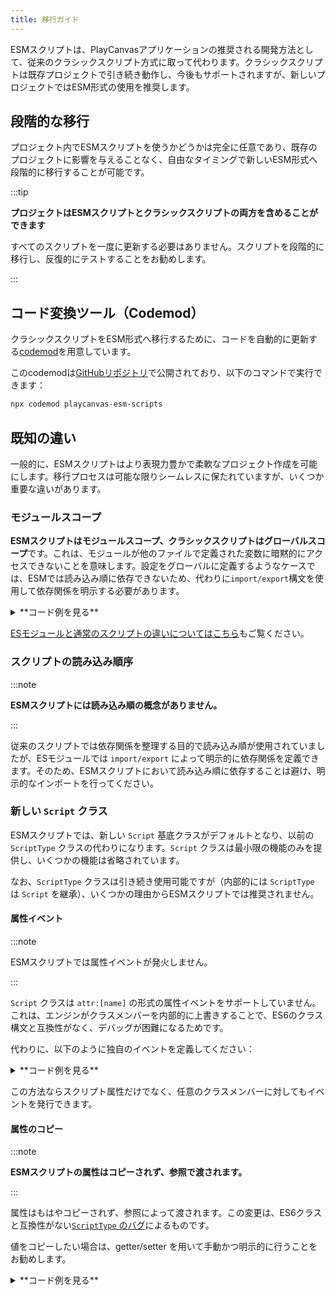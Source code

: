 ```yaml
---
title: 移行ガイド
---
```


ESMスクリプトは、PlayCanvasアプリケーションの推奨される開発方法として、従来のクラシックスクリプト方式に取って代わります。クラシックスクリプトは既存プロジェクトで引き続き動作し、今後もサポートされますが、新しいプロジェクトではESM形式の使用を推奨します。

## 段階的な移行

プロジェクト内でESMスクリプトを使うかどうかは完全に任意であり、既存のプロジェクトに影響を与えることなく、自由なタイミングで新しいESM形式へ段階的に移行することが可能です。

:::tip

**プロジェクトはESMスクリプトとクラシックスクリプトの両方を含めることができます**

すべてのスクリプトを一度に更新する必要はありません。スクリプトを段階的に移行し、反復的にテストすることをお勧めします。

:::

## コード変換ツール（Codemod）

クラシックスクリプトをESM形式へ移行するために、コードを自動的に更新する[codemod](https://codemod.com/registry/playcanvas-esm-scripts)を用意しています。

このcodemodは[GitHubリポジトリ](https://github.com/playcanvas/codemods)で公開されており、以下のコマンドで実行できます：

```bash
npx codemod playcanvas-esm-scripts
```

## 既知の違い

一般的に、ESMスクリプトはより表現力豊かで柔軟なプロジェクト作成を可能にします。移行プロセスは可能な限りシームレスに保たれていますが、いくつか重要な違いがあります。

### モジュールスコープ

**ESMスクリプトはモジュールスコープ、クラシックスクリプトはグローバルスコープ**です。これは、モジュールが他のファイルで定義された変数に暗黙的にアクセスできないことを意味します。設定をグローバルに定義するようなケースでは、ESMでは読み込み順に依存できないため、代わりに`import/export`構文を使用して依存関係を明示する必要があります。

<details>
<summary>**コード例を見る**</summary>

```javascript
// config.js
var SPEED = 10;

// script.js
// ❌ 動作しません。`SPEED` は config.js 内でスコープされているため
console.log(SPEED)
```

このような暗黙の依存関係は、読み込み順が変わると壊れてしまいます。代わりに次のようにします：

```javascript
// config.mjs
export const SPEED = 10

// script.mjs
import { SPEED } from './config.mjs';
// ✅ 動作します！
console.log(SPEED); 
```

</details>

[ESモジュールと通常のスクリプトの違いについてはこちら](https://developer.mozilla.org/ja/docs/Web/JavaScript/Guide/Modules#other_differences_between_modules_and_standard_scripts)もご覧ください。

### スクリプトの読み込み順序

:::note

**ESMスクリプトには読み込み順の概念がありません。**

:::

従来のスクリプトでは依存関係を整理する目的で読み込み順が使用されていましたが、ESモジュールでは `import/export` によって明示的に依存関係を定義できます。そのため、ESMスクリプトにおいて読み込み順に依存することは避け、明示的なインポートを行ってください。

### 新しい `Script` クラス

ESMスクリプトでは、新しい `Script` 基底クラスがデフォルトとなり、以前の `ScriptType` クラスの代わりになります。`Script` クラスは最小限の機能のみを提供し、いくつかの機能は省略されています。

なお、`ScriptType` クラスは引き続き使用可能ですが（内部的には `ScriptType` は `Script` を継承）、いくつかの理由からESMスクリプトでは推奨されません。

#### 属性イベント

:::note

ESMスクリプトでは属性イベントが発火しません。

:::

`Script` クラスは `attr:[name]` の形式の属性イベントをサポートしていません。これは、エンジンがクラスメンバーを内部的に上書きすることで、ES6のクラス構文と互換性がなく、デバッグが困難になるためです。

代わりに、以下のように独自のイベントを定義してください：

<details>
<summary>**コード例を見る**</summary>

```javascript
const watch = (target, prop) => {
    const privateProp = `#{prop}`;
    target[privateProp] = target[prop];

    Object.defineProperty(target, prop, {
        set(value) {
            if (target[privateProp] !== value) {
                target.fire(`changed:${prop}`, value);
                target[privateProp] = value;
            }
        },
        get() {
            return this[privateProp];
        }
    });
}

import { Script } from 'playcanvas'

export class Rotate extends Script {
    static scriptName = 'rotate';

    /** attribute */
    speed = 10;

    initialize() {
        watch(this, 'speed');

        this.on('changed:speed', console.log)
    }
}
```

</details>

この方法ならスクリプト属性だけでなく、任意のクラスメンバーに対してもイベントを発行できます。

#### 属性のコピー

:::note

**ESMスクリプトの属性はコピーされず、参照で渡されます。**

:::

属性はもはやコピーされず、参照によって渡されます。この変更は、ES6クラスと互換性がない[`ScriptType` のバグ](https://github.com/playcanvas/engine/issues/6316)によるものです。

値をコピーしたい場合は、getter/setter を用いて手動かつ明示的に行うことをお勧めします。

<details>
<summary>**コード例を見る**</summary>

```javascript
import { Script, Vec3 } from 'playcanvas';

export class Rotate extends Script {
    static scriptName = 'rotate';

    _speed = new Vec3();

    set speed(value) {
        this._speed.copy(value)
    }

    get speed() {
        return this._speed;
    }
}
```

</details>
